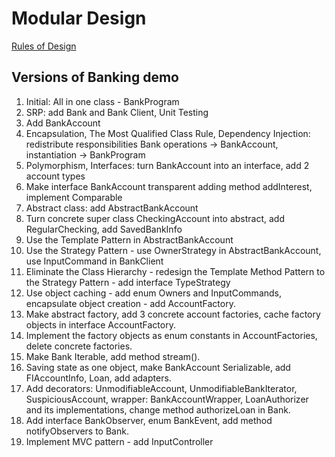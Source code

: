 Modular Design
==============

[Rules of Design](Rules.md)

Versions of Banking demo
------------------------

1. Initial: All in one class - BankProgram
2. SRP: add Bank and Bank Client, Unit Testing
3. Add BankAccount
4. Encapsulation, The Most Qualified Class Rule, Dependency Injection:
  redistribute responsibilities Bank operations -> BankAccount, 
  instantiation -> BankProgram
5. Polymorphism, Interfaces: turn BankAccount into an interface, add 2 account types
6. Make interface BankAccount transparent adding method addInterest, implement Comparable
7. Abstract class: add AbstractBankAccount  
8. Turn concrete super class CheckingAccount into abstract, add RegularChecking,
   add SavedBankInfo
9. Use the Template Pattern in AbstractBankAccount 
10. Use the Strategy Pattern - use OwnerStrategy in AbstractBankAccount, 
                               use InputCommand in BankClient
11. Eliminate the Class Hierarchy - redesign the Template Method Pattern to the Strategy Pattern -
    add interface TypeStrategy
12. Use object caching - add enum Owners and InputCommands,
    encapsulate object creation - add AccountFactory.
13. Make abstract factory, add 3 concrete account factories, cache factory objects in interface AccountFactory.
14. Implement the factory objects as enum constants in AccountFactories, delete concrete factories.
15. Make Bank Iterable, add method stream().
16. Saving state as one object, make BankAccount Serializable, add FIAccountInfo, Loan, add adapters.
17. Add decorators: UnmodifiableAccount, UnmodifiableBankIterator, SuspiciousAccount, wrapper: BankAccountWrapper, 
                    LoanAuthorizer and its implementations, change method authorizeLoan in Bank.
18. Add interface BankObserver, enum BankEvent, add method notifyObservers to Bank. 
19. Implement MVC pattern - add InputController
